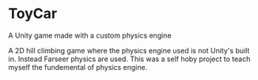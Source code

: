 # ToyCar
A Unity game made with a custom physics engine

A 2D hill climbing game where the physics engine used is not Unity's built in. Instead Farseer physics are used. This was a self hoby project to teach myself the fundemental of physics engine.
